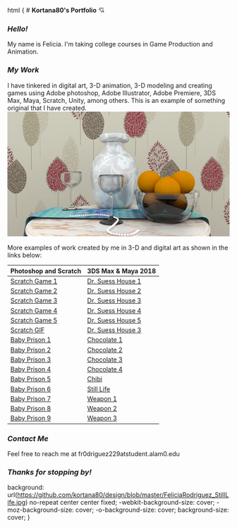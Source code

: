 html { #  **Kortana80's Portfolio** :cupid:
 
 
### *Hello!* 

My name is Felicia. I'm taking college courses in Game Production and Animation.

### *My Work* 
I have tinkered in digital art, 3-D animation, 3-D modeling and creating games using Adobe photoshop, Adobe Illustrator, Adobe Premiere, 3DS Max, Maya, Scratch, Unity, among others.
This is an example of something original that I have created.
![original 3-D modeling](https://github.com/kortana80/design/blob/master/FeliciaRodriguez_StillLife.jpg)


More examples of work created by me in 3-D and digital art as shown in the links below:

Photoshop and Scratch | 3DS Max & Maya 2018
------------ | -------------
[Scratch Game 1](https://github.com/kortana80/design/blob/master/FeliciaRodriguez_HD%20(1).jpg ) |  [Dr. Suess House 1](https://github.com/kortana80/design/blob/master/FeliciaRodriguez_Suess%20(1).jpg )
[Scratch Game 2](https://github.com/kortana80/design/blob/master/FeliciaRodriguez_HD%20(1).png ) |  [Dr. Suess House 2](https://github.com/kortana80/design/blob/master/FeliciaRodriguez_Suess%20(4).jpg )
[Scratch Game 3](https://github.com/kortana80/design/blob/master/FeliciaRodriguez_HD%20(2).jpg ) |  [Dr. Suess House 3](https://github.com/kortana80/design/blob/master/FeliciaRodriguez_Suess%20(5).jpg )
[Scratch Game 4](https://github.com/kortana80/design/blob/master/FeliciaRodriguez_HD%20(2).png ) |  [Dr. Suess House 4](https://github.com/kortana80/design/blob/master/FeliciaRodriguez_Suess%20(6).jpg )
[Scratch Game 5](https://github.com/kortana80/design/blob/master/FeliciaRodriguez_HD%20(3).jpg ) |  [Dr. Suess House 5](https://github.com/kortana80/design/blob/master/FeliciaRodriguez_Suess%20(7).jpg )
[Scratch GIF](https://github.com/kortana80/design/blob/master/FeliciaRodriguez_HD.gif ) |  [Dr. Suess House 3](https://github.com/kortana80/design/blob/master/FeliciaRodriguez_Suess%20(5).jpg )
[Baby Prison 1](https://github.com/kortana80/design/blob/master/FeliciaRodriguez_BabyPrison%20(1).png) |  [Chocolate 1](https://github.com/kortana80/design/blob/master/FeliciaRodriguez_BoshofChocolates%20(1).jpg)
[Baby Prison 2](https://github.com/kortana80/design/blob/master/FeliciaRodriguez_BabyPrison%20(2).png) |  [Chocolate 2](https://github.com/kortana80/design/blob/master/FeliciaRodriguez_BoshofChocolates%20(2).jpg )
[Baby Prison 3](https://github.com/kortana80/design/blob/master/FeliciaRodriguez_BabyPrison%20(3).png) |  [Chocolate 3](https://github.com/kortana80/design/blob/master/FeliciaRodriguez_BoshofChocolates%20(2).jpg )
[Baby Prison 4](https://github.com/kortana80/design/blob/master/FeliciaRodriguez_BabyPrison%20(4).png) |  [Chocolate 4](https://github.com/kortana80/design/blob/master/FeliciaRodriguez_BoshofChocolates%20(4).jpg )
[Baby Prison 5](https://github.com/kortana80/design/blob/master/FeliciaRodriguez_BabyPrison%20(5).png) |  [Chibi](https://github.com/kortana80/design/blob/master/FeliciaRodriguez_Chibi.png )
[Baby Prison 6](https://github.com/kortana80/design/blob/master/FeliciaRodriguez_BabyPrison%20(6).png) |  [Still Life](https://github.com/kortana80/design/blob/master/FeliciaRodriguez_StillLife.jpg )
[Baby Prison 7](https://github.com/kortana80/design/blob/master/FeliciaRodriguez_BabyPrison%20(7).png) |  [Weapon 1](https://github.com/kortana80/design/blob/master/FeliciaRodriguez_Weapon%20(1).jpg )
[Baby Prison 8](https://github.com/kortana80/design/blob/master/FeliciaRodriguez_BabyPrison%20(8).png) |  [Weapon 2](https://github.com/kortana80/design/blob/master/FeliciaRodriguez_Weapon%20(2).jpg )
[Baby Prison 9](https://github.com/kortana80/design/blob/master/FeliciaRodriguez_BabyPrison%20(9).png) |  [Weapon 3](https://github.com/kortana80/design/blob/master/FeliciaRodriguez_Weapon%20(3).jpg )



### *Contact Me*
Feel free to reach me at
fr0driguez229atstudent.alam0.edu

### *Thanks for stopping by!* 


  background: url(https://github.com/kortana80/design/blob/master/FeliciaRodriguez_StillLife.jpg) no-repeat center center fixed; 
  -webkit-background-size: cover;
  -moz-background-size: cover;
  -o-background-size: cover;
  background-size: cover;
}
